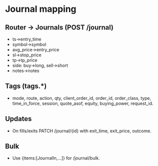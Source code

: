 # Journal mapping

## Router → Journals (POST /journal)
- ts→entry_time
- symbol→symbol
- avg_price→entry_price
- sl→stop_price
- tp→tp_price
- side: buy→long, sell→short
- notes→notes

## Tags (tags.*)
- mode, route, action, qty, client_order_id, order_id, order_class, type, time_in_force, session, quote_asof, equity, buying_power, request_id.

## Updates
- On fills/exits PATCH /journal/{id} with exit_time, exit_price, outcome.

## Bulk
- Use {items:[JournalIn,...]} for /journal/bulk.
